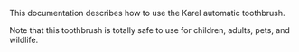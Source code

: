 This documentation describes how to use the Karel automatic toothbrush.

Note that this toothbrush is totally safe to use for children, adults, pets, and wildlife.
